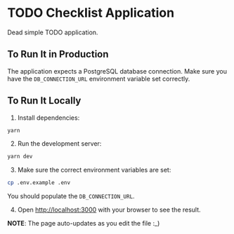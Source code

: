 # TODO Checklist Application

Dead simple TODO application.

## To Run It in Production

The application expects a PostgreSQL database connection. Make sure you have the `DB_CONNECTION_URL` environment variable set correctly.

## To Run It Locally

1) Install dependencies:

```bash
yarn
```

2) Run the development server:

```bash
yarn dev
```

3) Make sure the correct environment variables are set:

```bash
cp .env.example .env
```

You should populate the `DB_CONNECTION_URL`.

4) Open [http://localhost:3000](http://localhost:3000) with your browser to see the result.

**NOTE**: The page auto-updates as you edit the file :_)
